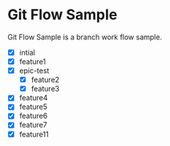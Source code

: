# Git Flow Sample

Git Flow Sample is a branch work flow sample.

- [x] intial
- [x] feature1
- [x] epic-test
	- [x] feature2 
	- [x] feature3
- [x] feature4
- [x] feature5
- [x] feature6
- [x] feature7
- [x] feature11